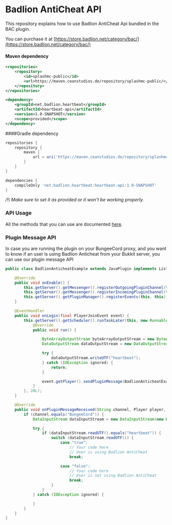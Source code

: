 # Badlion AntiCheat API

This repository explains how to use Badlion AntiCheat Api bundled in the BAC plugin.

You can purchase it at [https://store.badlion.net/category/bac/](https://store.badlion.net/category/bac/)

#### Maven dependency
```xml
<repositories>
    <repository>
        <id>splashmc-public</id>
        <url>https://maven.ceanstudios.de/repository/splashmc-public/</url>
    </repository>
</repositories>

<dependency>
    <groupId>net.badlion.heartbeat</groupId>
    <artifactId>heartbeat-api</artifactId>
    <version>1.0-SNAPSHOT</version>
    <scope>provided</scope>
</dependency>
```

####Gradle dependency
```groovy
repositories {
    repository {
        maven {
            url = uri('https://maven.ceanstudios.de/repository/splashmc-public/')
        }
    }
}

dependencies {
    compileOnly 'net.badlion.heartbeat:heartbeat-api:1.0-SNAPSHOT'
}
```

*/!\ Make sure to set it as provided or it won't be working properly.*

### API Usage

All the methods that you can use are documented [here](https://github.com/SplashMC-Network/BACPluginAPI/blob/master/src/main/java/net/badlion/heartbeatapi/HeartbeatApi.java).

### Plugin Message API

In case you are running the plugin on your BungeeCord proxy, and you want to know if an user is using Badlion Anticheat from your Bukkit server, you can use our plugin message API

```java
public class BadlionAnticheatExample extends JavaPlugin implements Listener, PluginMessageListener {

    @Override
    public void onEnable() {
        this.getServer().getMessenger().registerOutgoingPluginChannel(this, "BungeeCord");
        this.getServer().getMessenger().registerIncomingPluginChannel(this, "BungeeCord", this);
        this.getServer().getPluginManager().registerEvents(this, this);
    }

    @EventHandler
    public void onLogin(final PlayerJoinEvent event) {
        this.getServer().getScheduler().runTaskLater(this, new Runnable() {
            @Override
            public void run() {

                ByteArrayOutputStream byteArrayOutputStream = new ByteArrayOutputStream();
                DataOutputStream dataOutputStream = new DataOutputStream(byteArrayOutputStream);

                try {
                    dataOutputStream.writeUTF("heartbeat");
                } catch (IOException ignored) {
                    return;
                }

                event.getPlayer().sendPluginMessage(BadlionAnticheatExample.this, "BungeeCord", byteArrayOutputStream.toByteArray());
            }
        }, 20L);
    }

    @Override
    public void onPluginMessageReceived(String channel, Player player, byte[] bytes) {
        if (channel.equals("BungeeCord")) {
            DataInputStream dataInputStream = new DataInputStream(new ByteArrayInputStream(bytes));

            try {
                if (dataInputStream.readUTF().equals("heartbeat")) {
                    switch (dataInputStream.readUTF()) {
                        case "true":
                            // Your code here
                            // User is using Badlion AntiCheat
                            break;

                        case "false":
                            // Your code here
                            // User is not using Badlion AntiCheat
                            break;
                    }
                }
            } catch (IOException ignored) {

            }
        }
    }
}

```

